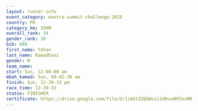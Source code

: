 ```yaml
---
layout: runner-info 
event_category: mantra-summit-challenge-2019 
country: PH
category_km: 35KM 
overall_rank: 34
gender_rank: 30
bib: 668
first_name: Yohan
last_name: Ramadhani
gender: M
team_name: 
start: Sun, 12-00-00 am
mbah_kamad: Sun, 09-42-38 am
finish: Sun, 12-39-33 pm
race_time: 12-39-33
status: FINISHER
certificate: https://drive.google.com/file/d/1iAStZZQGWssi1URvvmM7Uc4MHIzdVKc4/view?usp=sharing
---
```

